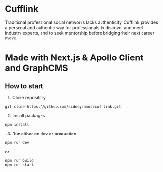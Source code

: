 # Cufflink
Traditional professional social networks lacks authenticity. Cufflink provides a personal and authentic way for professionals to discover and meet industry experts, and to seek mentorship before bridging their next career move.

# Made with Next.js & Apollo Client and GraphCMS

## How to start
1. Clone repository
```
git clone https://github.com/sidneyramos/cufflink.git
```
2. Install packages
```
npm install
```
3. Run either on dev or production
```
npm run dev
```
or
```
npm run build
npm run start
```
